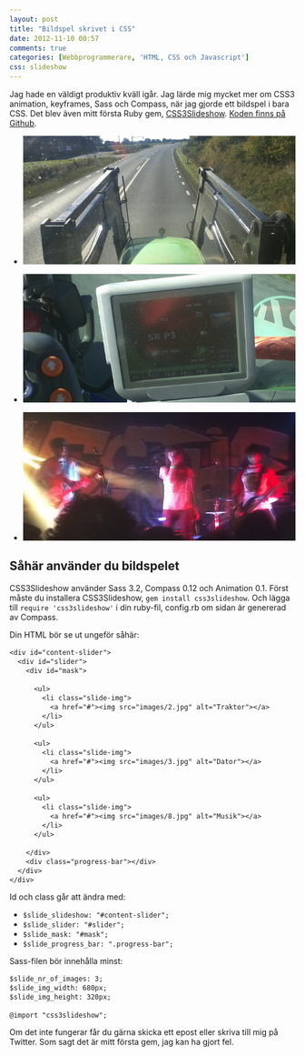 ```yaml
---
layout: post
title: "Bildspel skrivet i CSS"
date: 2012-11-10 00:57
comments: true
categories: [Webbprogrammerare, 'HTML, CSS och Javascript']
css: slideshow
---
```


Jag hade en väldigt produktiv kväll igår. Jag lärde mig mycket mer om CSS3 
animation, keyframes, Sass och Compass, när jag gjorde ett bildspel i bara CSS.
Det blev även mitt första Ruby gem, [CSS3Slideshow](https://rubygems.org/gems/css3slideshow).
[Koden finns på Github](https://github.com/klambycom/css3-slideshow).

<!-- more -->

<div id="content-slider">
 <div id="slider">
  <div id="mask">
   <ul><li class="slide-img"> <a href="#"><img src="/images/slide-1.jpg" alt="Traktor"></a></li></ul>
   <ul><li class="slide-img"><a href="#"><img src="/images/slide-2.jpg" alt="Dator"></a></li></ul>
   <ul><li class="slide-img"><a href="#"><img src="/images/slide-3.jpg" alt="Musik"></a></li></ul>
  </div>
  <div class="progress-bar"></div>
 </div>
</div>


## Såhär använder du bildspelet

CSS3Slideshow använder Sass 3.2, Compass 0.12 och Animation 0.1. Först måste du 
installera CSS3Slideshow, `gem install css3slideshow`. Och lägga till `require
'css3slideshow'` i din ruby-fil, config.rb om sidan är genererad av Compass.

Din HTML bör se ut ungeför såhär:

    <div id="content-slider">
      <div id="slider">
        <div id="mask">
    
          <ul>
            <li class="slide-img">
              <a href="#"><img src="images/2.jpg" alt="Traktor"></a>
            </li>
          </ul>
    
          <ul>
            <li class="slide-img">
              <a href="#"><img src="images/3.jpg" alt="Dator"></a>
            </li>
          </ul>
    
          <ul>
            <li class="slide-img">
              <a href="#"><img src="images/8.jpg" alt="Musik"></a>
            </li>
          </ul>
    
        </div>
        <div class="progress-bar"></div>
      </div>
    </div>

Id och class går att ändra med:

*   `$slide_slideshow: "#content-slider";`
*   `$slide_slider: "#slider";`
*   `$slide_mask: "#mask";`
*   `$slide_progress_bar: ".progress-bar";`

Sass-filen bör innehålla minst:

    $slide_nr_of_images: 3;
    $slide_img_width: 680px;
    $slide_img_height: 320px;
    
    @import "css3slideshow";

Om det inte fungerar får du gärna skicka ett epost eller skriva till mig på
Twitter. Som sagt det är mitt första gem, jag kan ha gjort fel.
